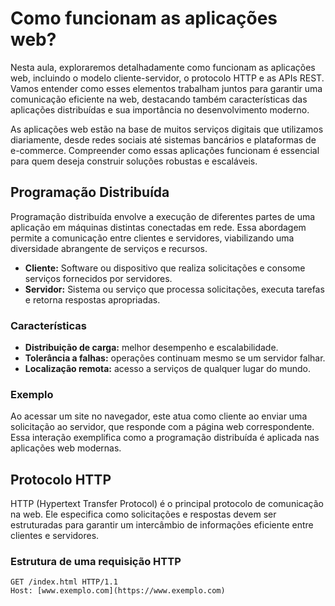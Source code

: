 # Como funcionam as aplicações web?

Nesta aula, exploraremos detalhadamente como funcionam as aplicações web, incluindo o modelo cliente-servidor, o protocolo HTTP e as APIs REST. Vamos entender como esses elementos trabalham juntos para garantir uma comunicação eficiente na web, destacando também características das aplicações distribuídas e sua importância no desenvolvimento moderno.

As aplicações web estão na base de muitos serviços digitais que utilizamos diariamente, desde redes sociais até sistemas bancários e plataformas de e-commerce. Compreender como essas aplicações funcionam é essencial para quem deseja construir soluções robustas e escaláveis.

## Programação Distribuída

Programação distribuída envolve a execução de diferentes partes de uma aplicação em máquinas distintas conectadas em rede. Essa abordagem permite a comunicação entre clientes e servidores, viabilizando uma diversidade abrangente de serviços e recursos.

* **Cliente:** Software ou dispositivo que realiza solicitações e consome serviços fornecidos por servidores.
* **Servidor:** Sistema ou serviço que processa solicitações, executa tarefas e retorna respostas apropriadas.

### Características

* **Distribuição de carga:** melhor desempenho e escalabilidade.
* **Tolerância a falhas:** operações continuam mesmo se um servidor falhar.
* **Localização remota:** acesso a serviços de qualquer lugar do mundo.

### Exemplo

Ao acessar um site no navegador, este atua como cliente ao enviar uma solicitação ao servidor, que responde com a página web correspondente. Essa interação exemplifica como a programação distribuída é aplicada nas aplicações web modernas.

## Protocolo HTTP

HTTP (Hypertext Transfer Protocol) é o principal protocolo de comunicação na web. Ele especifica como solicitações e respostas devem ser estruturadas para garantir um intercâmbio de informações eficiente entre clientes e servidores.

### Estrutura de uma requisição HTTP

```http
GET /index.html HTTP/1.1
Host: [www.exemplo.com](https://www.exemplo.com)
